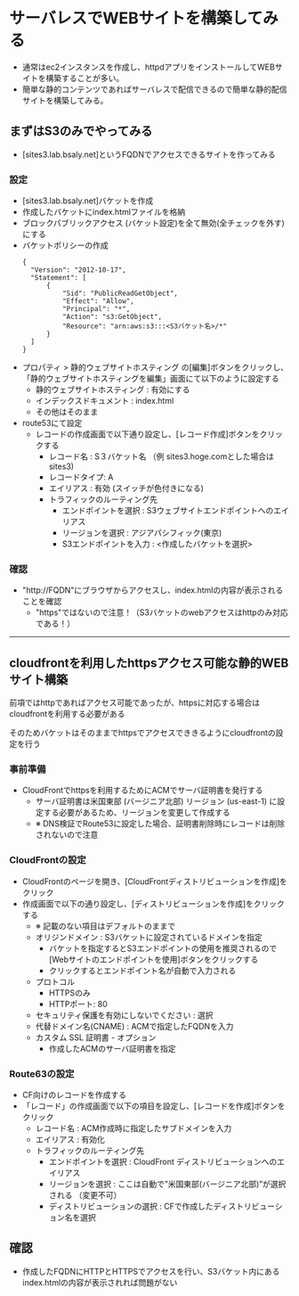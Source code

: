 # サーバレスでWEBサイトを構築してみる

- 通常はec2インスタンスを作成し、httpdアプリをインストールしてWEBサイトを構築することが多い。
- 簡単な静的コンテンツであればサーバレスで配信できるので簡単な静的配信サイトを構築してみる。

## まずはS3のみでやってみる

- [sites3.lab.bsaly.net]というFQDNでアクセスできるサイトを作ってみる

### 設定
- [sites3.lab.bsaly.net]バケットを作成
- 作成したバケットにindex.htmlファイルを格納
- ブロックパブリックアクセス (バケット設定)を全て無効(全チェックを外す)にする
- バケットポリシーの作成
  ```
  {
    "Version": "2012-10-17",
    "Statement": [
        {
            "Sid": "PublicReadGetObject",
            "Effect": "Allow",
            "Principal": "*",
            "Action": "s3:GetObject",
            "Resource": "arn:aws:s3:::<S3バケット名>/*"
        }
    ]
  }
  ```
- プロパティ > 静的ウェブサイトホスティング の[編集]ボタンをクリックし、「静的ウェブサイトホスティングを編集」画面にて以下のように設定する
  - 静的ウェブサイトホスティング : 有効にする
  - インデックスドキュメント : index.html
  - その他はそのまま
- route53にて設定
  - レコードの作成画面で以下通り設定し、[レコード作成]ボタンをクリックする
    - レコード名 : S３バケット名 （例 sites3.hoge.comとした場合はsites3)
    - レコードタイプ: A
    - エイリアス : 有効 (スイッチが色付きになる)
    - トラフィックのルーティング先
      - エンドポイントを選択 : S3ウェブサイトエンドポイントへのエイリアス
      - リージョンを選択 : アジアパシフィック(東京)
      - S3エンドポイントを入力 : <作成したバケットを選択>
### 確認
- "http://FQDN"にブラウザからアクセスし、index.htmlの内容が表示されることを確認
  - "https"ではないので注意！（S3バケットのwebアクセスはhttpのみ対応である！）

---
## cloudfrontを利用したhttpsアクセス可能な静的WEBサイト構築

前項ではhttpであればアクセス可能であったが、httpsに対応する場合はcloudfrontを利用する必要がある

そのためバケットはそのままでhttpsでアクセスでききるようにcloudfrontの設定を行う

### 事前準備
- CloudFrontでhttpsを利用するためにACMでサーバ証明書を発行する
  - サーバ証明書は米国東部 (バージニア北部) リージョン (us-east-1) に設定する必要があるため、リージョンを変更して作成する
  - ※ DNS検証でRoute53に設定した場合、証明書削除時にレコードは削除されないので注意

### CloudFrontの設定
- CloudFrontのページを開き、[CloudFrontディストリビューションを作成]をクリック
- 作成画面で以下の通り設定し、[ディストリビューションを作成]をクリックする
  - ※ 記載のない項目はデフォルトのままで
  - オリジンドメイン : S3バケットに設定されているドメインを指定
    - バケットを指定するとS3エンドポイントの使用を推奨されるので[Webサイトのエンドポイントを使用]ボタンをクリックする
    - クリックするとエンドポイント名が自動で入力される
  - プロトコル
    - HTTPSのみ
    - HTTPポート: 80
  - セキュリティ保護を有効にしないでください : 選択
  - 代替ドメイン名(CNAME) : ACMで指定したFQDNを入力
  - カスタム SSL 証明書 - オプション
    - 作成したACMのサーバ証明書を指定
### Route63の設定
- CF向けのレコードを作成する
- 「レコード」の作成画面で以下の項目を設定し、[レコードを作成]ボタンをクリック
   - レコード名 : ACM作成時に指定したサブドメインを入力
   - エイリアス : 有効化
   - トラフィックのルーティング先
     - エンドポイントを選択 : CloudFront ディストリビューションへのエイリアス
     - リージョンを選択 : ここは自動で”米国東部(バージニア北部)”が選択される （変更不可）
     - ディストリビューションの選択 : CFで作成したディストリビューション名を選択

## 確認
- 作成したFQDNにHTTPとHTTPSでアクセスを行い、S3バケット内にあるindex.htmlの内容が表示されれば問題がない
